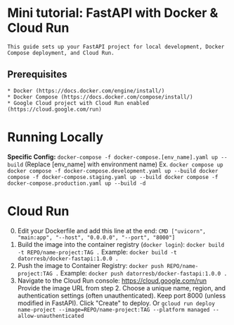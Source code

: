 
# Mini tutorial: FastAPI with Docker & Cloud Run

    This guide sets up your FastAPI project for local development, Docker Compose deployment, and Cloud Run.

## Prerequisites

    * Docker (https://docs.docker.com/engine/install/)
    * Docker Compose (https://docs.docker.com/compose/install/)
    * Google Cloud project with Cloud Run enabled (https://cloud.google.com/run)

# Running Locally

**Specific Config:** `docker-compose -f docker-compose.[env_name].yaml up --build`  (Replace [env_name] with environment name)
Ex.
    ```
    docker compose up
    docker compose -f docker-compose.development.yaml up --build
    docker compose -f docker-compose.staging.yaml up --build
    docker compose -f docker-compose.production.yaml up --build -d
    ```

# Cloud Run

0. Edit your Dockerfile and add this line at the end:
    `CMD ["uvicorn", "main:app", "--host", "0.0.0.0", "--port", "8000"]`
1. Build the image into the container registry (`docker login`):
    `docker build -t REPO/name-project:TAG .`
    Example:
    `docker build -t datorresb/docker-fastapi:1.0.0 .`
2. Push the image to Container Registry:
    `docker push REPO/name-project:TAG .`
    Example:
    `docker push datorresb/docker-fastapi:1.0.0 .`
3. Navigate to the Cloud Run console: <https://cloud.google.com/run>
    Provide the image URL from step 2.
    Choose a unique name, region, and authentication settings (often unauthenticated).
    Keep port 8000 (unless modified in FastAPI).
    Click "Create" to deploy.
    Or
    `gcloud run deploy name-project --image=REPO/name-project:TAG --platform managed --allow-unauthenticated`
